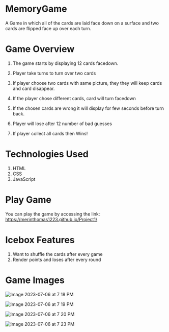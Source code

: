 # MemoryGame

A Game in which all of the cards are laid face down on a surface and two cards are flipped face up over each turn.

# Game Overview

1. The game starts by displaying 12 cards facedown.

2. Player take turns to turn over two cards

3. If player choose two cards with same picture, they they will keep cards and card disappear.

4. If the player chose different cards, card will turn facedown

5. If the chosen cards are wrong it will display for few seconds before turn back.

6. Player will lose after 12 number of bad guesses

7. If player collect all cards then Wins!

# Technologies Used
1. HTML
2. CSS
3. JavaScript

# Play Game

You can play the game by accessing the link: https://merinthomas1223.github.io/Project1/

# Icebox Features

1. Want to shuffle the cards after every game
2. Render points and loses after every round

 # Game Images
 
![Image 2023-07-06 at 7 18 PM](https://github.com/Merinthomas1223/Project1/assets/133532396/1b39b890-49a8-4095-ad8d-9bace02d7ff5)


![Image 2023-07-06 at 7 19 PM](https://github.com/Merinthomas1223/Project1/assets/133532396/51196c20-30c3-485e-9b6a-c032c51c46dd)


![Image 2023-07-06 at 7 20 PM](https://github.com/Merinthomas1223/Project1/assets/133532396/32c160ed-1b58-43d8-9bbc-6e7d06be2fc5)


![Image 2023-07-06 at 7 23 PM](https://github.com/Merinthomas1223/Project1/assets/133532396/5b9cb918-82d0-4cf5-b945-78a8b20745dd)


 

 
